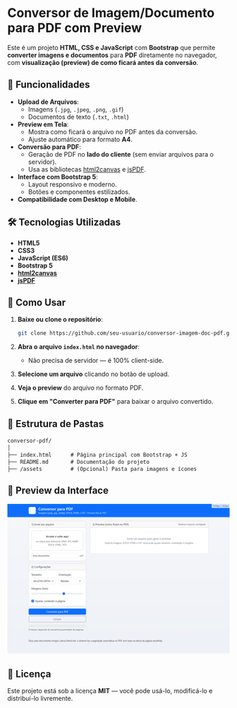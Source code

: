 
# Conversor de Imagem/Documento para PDF com Preview

Este é um projeto **HTML, CSS e JavaScript** com **Bootstrap** que permite **converter imagens e documentos** para **PDF** diretamente no navegador, com **visualização (preview) de como ficará antes da conversão**.

## 📌 Funcionalidades

- **Upload de Arquivos**:
  - Imagens (`.jpg`, `.jpeg`, `.png`, `.gif`)
  - Documentos de texto (`.txt`, `.html`)
- **Preview em Tela**:
  - Mostra como ficará o arquivo no PDF antes da conversão.
  - Ajuste automático para formato **A4**.
- **Conversão para PDF**:
  - Geração de PDF no **lado do cliente** (sem enviar arquivos para o servidor).
  - Usa as bibliotecas [html2canvas](https://html2canvas.hertzen.com/) e [jsPDF](https://github.com/parallax/jsPDF).
- **Interface com Bootstrap 5**:
  - Layout responsivo e moderno.
  - Botões e componentes estilizados.
- **Compatibilidade com Desktop e Mobile**.

## 🛠 Tecnologias Utilizadas

- **HTML5**
- **CSS3**
- **JavaScript (ES6)**
- **Bootstrap 5**
- **[html2canvas](https://html2canvas.hertzen.com/)**
- **[jsPDF](https://github.com/parallax/jsPDF)**

## 🚀 Como Usar

1. **Baixe ou clone o repositório**:
   ```bash
   git clone https://github.com/seu-usuario/conversor-imagem-doc-pdf.git
   ```

2. **Abra o arquivo `index.html` no navegador**:
   - Não precisa de servidor — é 100% client-side.

3. **Selecione um arquivo** clicando no botão de upload.

4. **Veja o preview** do arquivo no formato PDF.

5. **Clique em "Converter para PDF"** para baixar o arquivo convertido.

## 📂 Estrutura de Pastas

```
conversor-pdf/
│
├── index.html      # Página principal com Bootstrap + JS
├── README.md       # Documentação do projeto
├── /assets         # (Opcional) Pasta para imagens e ícones
```

## 📸 Preview da Interface

<img src="preview.png" alt="Preview do sistema de conversão para PDF">

## 📜 Licença

Este projeto está sob a licença **MIT** — você pode usá-lo, modificá-lo e distribuí-lo livremente.
